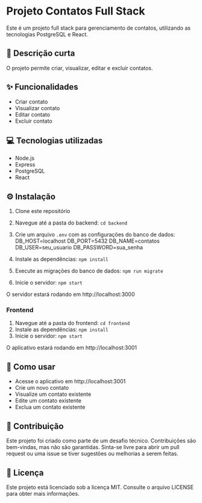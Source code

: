 # Projeto Contatos Full Stack

Este é um projeto full stack para gerenciamento de contatos, utilizando as tecnologias PostgreSQL e React.

## :mag_right: Descrição curta

O projeto permite criar, visualizar, editar e excluir contatos.

## :sparkles: Funcionalidades

- Criar contato
- Visualizar contato
- Editar contato
- Excluir contato

## :computer: Tecnologias utilizadas

- Node.js
- Express
- PostgreSQL
- React

## :gear: Instalação

1. Clone este repositório
2. Navegue até a pasta do backend: `cd backend`
3. Crie um arquivo `.env` com as configurações do banco de dados:
DB_HOST=localhost
DB_PORT=5432
DB_NAME=contatos
DB_USER=seu_usuario
DB_PASSWORD=sua_senha

4. Instale as dependências: `npm install`
5. Execute as migrações do banco de dados: `npm run migrate`
6. Inicie o servidor: `npm start`

O servidor estará rodando em http://localhost:3000

### Frontend

1. Navegue até a pasta do frontend: `cd frontend`
2. Instale as dependências: `npm install`
3. Inicie o servidor: `npm start`

O aplicativo estará rodando em http://localhost:3001

## :rocket: Como usar

- Acesse o aplicativo em http://localhost:3001
- Crie um novo contato
- Visualize um contato existente
- Edite um contato existente
- Exclua um contato existente

## :handshake: Contribuição

Este projeto foi criado como parte de um desafio técnico. Contribuições são bem-vindas, mas não são garantidas. Sinta-se livre para abrir um pull request ou uma issue se tiver sugestões ou melhorias a serem feitas.

## :page_facing_up: Licença

Este projeto está licenciado sob a licença MIT. Consulte o arquivo LICENSE para obter mais informações.
